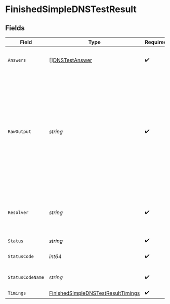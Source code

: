# FinishedSimpleDNSTestResult


## Fields

| Field                                                                                                                                                                | Type                                                                                                                                                                 | Required                                                                                                                                                             | Description                                                                                                                                                          |
| -------------------------------------------------------------------------------------------------------------------------------------------------------------------- | -------------------------------------------------------------------------------------------------------------------------------------------------------------------- | -------------------------------------------------------------------------------------------------------------------------------------------------------------------- | -------------------------------------------------------------------------------------------------------------------------------------------------------------------- |
| `Answers`                                                                                                                                                            | [][DNSTestAnswer](../../models/shared/dnstestanswer.md)                                                                                                              | :heavy_check_mark:                                                                                                                                                   | The list of received resource records.                                                                                                                               |
| `RawOutput`                                                                                                                                                          | *string*                                                                                                                                                             | :heavy_check_mark:                                                                                                                                                   | The raw output can be presented to users but is not meant to be parsed clients.<br/>Please use the individual values provided in other fields for automated processing.<br/> |
| `Resolver`                                                                                                                                                           | *string*                                                                                                                                                             | :heavy_check_mark:                                                                                                                                                   | The hostname or IP of the resolver that answered the query.                                                                                                          |
| `Status`                                                                                                                                                             | *string*                                                                                                                                                             | :heavy_check_mark:                                                                                                                                                   | N/A                                                                                                                                                                  |
| `StatusCode`                                                                                                                                                         | *int64*                                                                                                                                                              | :heavy_check_mark:                                                                                                                                                   | The DNS [response code](https://www.iana.org/assignments/dns-parameters/dns-parameters.xhtml#table-dns-parameters-6).                                                |
| `StatusCodeName`                                                                                                                                                     | *string*                                                                                                                                                             | :heavy_check_mark:                                                                                                                                                   | The DNS [response code name](https://www.iana.org/assignments/dns-parameters/dns-parameters.xhtml#table-dns-parameters-6).                                           |
| `Timings`                                                                                                                                                            | [FinishedSimpleDNSTestResultTimings](../../models/shared/finishedsimplednstestresulttimings.md)                                                                      | :heavy_check_mark:                                                                                                                                                   | N/A                                                                                                                                                                  |